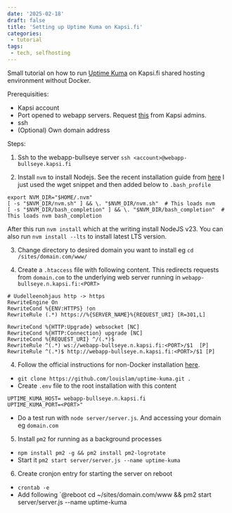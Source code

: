 ```yaml
---
date: '2025-02-18'
draft: false
title: 'Setting up Uptime Kuma on Kapsi.fi'
categories:
 - tutorial
tags: 
 - tech, selfhosting
---
```


Small tutorial on how to run [Uptime Kuma](https://github.com/louislam/uptime-kuma) on Kapsi.fi shared hosting environment without Docker.

Prerequisities:
 - Kapsi account
 - Port opened to webapp servers. Request [this](https://www.kapsi.fi/palvelut/portit.html) from Kapsi admins.
 - ssh
 - (Optional) Own domain address

Steps:

1. Ssh to the webapp-bullseye server `ssh <account>@webapp-bullseye.kapsi.fi`

2. Install `nvm` to install Nodejs. See the recent installation guide from [here](https://github.com/nvm-sh/nvm?tab=readme-ov-file#installing-and-updating) 
    I just used the wget snippet and then added below to `.bash_profile`
```
export NVM_DIR="$HOME/.nvm"
[ -s "$NVM_DIR/nvm.sh" ] && \. "$NVM_DIR/nvm.sh"  # This loads nvm
[ -s "$NVM_DIR/bash_completion" ] && \. "$NVM_DIR/bash_completion"  # This loads nvm bash_completion
```

After this run `nvm install` which at the writing install NodeJS v23. You can also run `nvm install --lts` to install latest LTS version.

3. Change directory to desired domain you want to install eg `cd /sites/domain.com/www/`
   
5. Create a `.htaccess` file with following content. This redirects requests from `domain.com` to the underlying web server running in `webapp-bullseye.n.kapsi.fi:<PORT>`
```
# Uudelleenohjaus http -> https
RewriteEngine On
RewriteCond %{ENV:HTTPS} !on
RewriteRule (.*) https://%{SERVER_NAME}%{REQUEST_URI} [R=301,L]

RewriteCond %{HTTP:Upgrade} websocket [NC]
RewriteCond %{HTTP:Connection} upgrade [NC]
RewriteCond %{REQUEST_URI} ^/(.*)$
RewriteRule ^(.*) ws://webapp-bullseye.n.kapsi.fi:<PORT>/$1  [P]
RewriteRule ^(.*)$ http://webapp-bullseye.n.kapsi.fi:<PORT>/$1 [P]
```
4. Follow the official instructions for non-Docker installation [here](https://github.com/louislam/uptime-kuma/wiki/%F0%9F%94%A7-How-to-Install#-non-docker).
  - `git clone https://github.com/louislam/uptime-kuma.git .`
  - Create `.env` file to the root installation with this content
  ```
  UPTIME_KUMA_HOST= webapp-bullseye.n.kapsi.fi
  UPTIME_KUMA_PORT=<PORT>"
  ```
  - Do a test run with `node server/server.js`. And accessing your domain eg `domain.com`

5. Install `pm2` for running as a background processes
  - `npm install pm2 -g && pm2 install pm2-logrotate`
  - Start it `pm2 start server/server.js --name uptime-kuma`
6. Create cronjon entry for starting the server on reboot
- `crontab -e`
- Add following `@reboot cd ~/sites/domain.com/www && pm2 start server/server.js --name uptime-kuma
